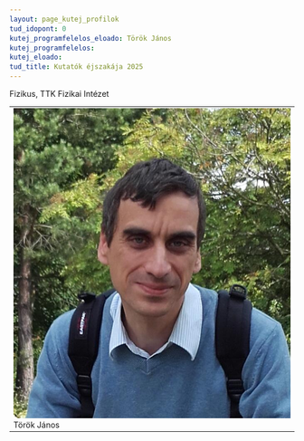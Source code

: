 ```yaml
---
layout: page_kutej_profilok
tud_idopont: 0
kutej_programfelelos_eloado: Török János
kutej_programfelelos: 
kutej_eloado:
tud_title: Kutatók éjszakája 2025
---
```


Fizikus, TTK Fizikai Intézet


 <table class="picture">
<tr>
<td>

<div class="gallery">
    <img src="images/torok_janos.jpg" max-width="250" max-height="200">
  <div class="desc">Török János</div>
</div>

</td>
</tr>
</table>
